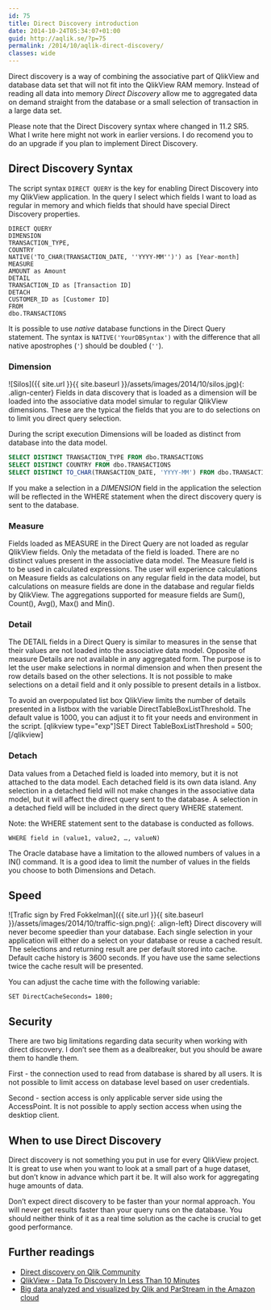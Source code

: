 ```yaml
---
id: 75
title: Direct Discovery introduction
date: 2014-10-24T05:34:07+01:00
guid: http://aqlik.se/?p=75
permalink: /2014/10/aqlik-direct-discovery/
classes: wide
---
```

Direct discovery is a way of combining the associative part of QlikView and database data set that will not fit into the QlikView RAM memory. Instead of reading all data into memory <em>Direct Discovery</em> allow me to aggregated data on demand straight from the database or a small selection of transaction in a large data set.

Please note that the Direct Discovery syntax where changed in 11.2 SR5. What I write here might not work in earlier versions. I do recomend you to do an upgrade if you plan to implement Direct Discovery.
<h2 id="direct-discovery-syntax">Direct Discovery Syntax</h2>
The script syntax <code>DIRECT QUERY</code> is the key for enabling Direct Discovery into my QlikView application. In the query I select which fields I want to load as regular in memory and which fields that should have special Direct Discovery properties.

```qlikview
DIRECT QUERY
DIMENSION
TRANSACTION_TYPE,
COUNTRY
NATIVE('TO_CHAR(TRANSACTION_DATE, ''YYYY-MM'')') as [Year-month]
MEASURE
AMOUNT as Amount
DETAIL
TRANSACTION_ID as [Transaction ID]
DETACH
CUSTOMER_ID as [Customer ID]
FROM
dbo.TRANSACTIONS
```

It is possible to use <em>native</em> database functions in the Direct Query statement. The syntax is <code>NATIVE('YourDBSyntax')</code> with the difference that all native apostrophes (<code>'</code>) should be doubled (<code>''</code>).
<h3 id="dimension">Dimension</h3>

![Silos]({{ site.url }}{{ site.baseurl }}/assets/images/2014/10/silos.jpg){: .align-center}
Fields in data discovery that is loaded as a dimension will be loaded into the associative data model simular to regular QlikView dimensions. These are the typical the fields that you are to do selections on to limit you direct query selection.

During the script execution Dimensions will be loaded as distinct from database into the data model.

```sql
SELECT DISTINCT TRANSACTION_TYPE FROM dbo.TRANSACTIONS
SELECT DISTINCT COUNTRY FROM dbo.TRANSACTIONS
SELECT DISTINCT TO_CHAR(TRANSACTION_DATE, 'YYYY-MM') FROM dbo.TRANSACTIONS
```

If you make a selection in a <em>DIMENSION</em> field in the application the selection will be reflected in the WHERE statement when the direct discovery query is sent to the database.

<h3 id="measure">Measure</h3>
Fields loaded as MEASURE in the Direct Query are not loaded as regular QlikView fields. Only the metadata of the field is loaded. There are no distinct values present in the associative data model. The Measure field is to be used in calculated expressions. The user will experience calculations on Measure fields as calculations on any regular field in the data model, but calculations on measure fields are done in the database and regular fields by QlikView. The aggregations supported for measure fields are Sum(), Count(), Avg(), Max() and Min().

<h3 id="detail">Detail</h3>
The DETAIL fields in a Direct Query is similar to measures in the sense that their values are not loaded into the associative data model. Opposite of measure Details are not available in any aggregated form. The purpose is to let the user make selections in normal dimension and when then present the row details based on the other selections. It is not possible to make selections on a detail field and it only possible to present details in a listbox.

To avoid an overpopulated list box QlikView limits the number of details presented in a listbox with the variable DirectTableBoxListThreshold. The default value is 1000, you can adjust it to fit your needs and environment in the script.
[qlikview type="exp"]SET Direct TableBoxListThreshold = 500;[/qlikview]

### Detach
Data values from a Detached field is loaded into memory, but it is not attached to the data model. Each detached field is its own data island. Any selection in a detached field will not make changes in the associative data model, but it will affect the direct query sent to the database. A selection in a detached field will be included in the direct query WHERE statement.

Note: the WHERE statement sent to the database is conducted as follows.

`WHERE field in (value1, value2, …, valueN)`

The Oracle database have a limitation to the allowed numbers of values in a IN() command. It is a good idea to limit the number of values in the fields you choose to both Dimensions and Detach.

## Speed
![Trafic sign by Fred Fokkelman]({{ site.url }}{{ site.baseurl }}/assets/images/2014/10/traffic-sign.png){: .align-left} Direct discovery will never become speedier than your database. Each single selection in your application will either do a select on your database or reuse a cached result. The selections and returning result are per default stored into cache. Default cache history is 3600 seconds. If you have use the same selections twice the cache result will be presented.

You can adjust the cache time with the following variable:

`SET DirectCacheSeconds= 1800;`

<h2 id="security">Security</h2>
There are two big limitations regarding data security when working with direct discovery. I don’t see them as a dealbreaker, but you should be aware them to handle them.

First - the connection used to read from database is shared by all users. It is not possible to limit access on database level based on user credentials.

Second - section access is only applicable server side using the AccessPoint. It is not possible to apply section access when using the desktiop client.
<h2 id="when-to-use-direct-discovery">When to use Direct Discovery</h2>
Direct discovery is not something you put in use for every QlikView project. It is great to use when you want to look at a small part of a huge dataset, but don’t know in advance which part it be. It will also work for aggregating huge amounts of data.

Don’t expect direct discovery to be faster than your normal approach. You will never get results faster than your query runs on the database. You should neither think of it as a real time solution as the cache is crucial to get good performance.

## Further readings
- <a href="http://community.qlik.com/community/discussion-forums/direct-discovery">Direct discovery on Qlik Community</a>
- <a href="http://youtu.be/BYNe949ESUs">QlikView - Data To Discovery In Less Than 10 Minutes</a>
- <a href="http://youtube.com/watch?v=2BbsREMW-5A">Big data analyzed and visualized by Qlik and ParStream in the Amazon cloud</a>
